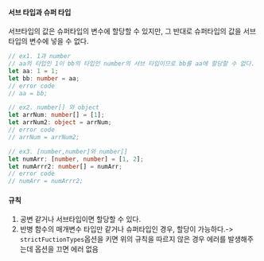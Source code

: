 #### 서브 타입과 슈퍼 타입

서브타입의 값은 슈퍼타입의 변수에 할당할 수 있지만,
그 반대로 슈퍼타입의 값을 서브타입의 변수에 넣을 수 없다.

```ts
// ex1. 1과 number
// aa의 타입인 1이 bb의 타입인 number의 서브 타입이므로 bb를 aa에 할당할 수 없다.
let aa: 1 = 1;
let bb: number = aa;
// error code
// aa = bb;

// ex2. number[] 와 object
let arrNum: number[] = [1];
let arrNum2: object = arrNum;
// error code
// arrNum = arrNum2;

// ex3. [number,number]와 number[]
let numArr: [number, number] = [1, 2];
let numArrr2: number[] = numArr;
// error code
// numArr = numArrr2;
```

#### 규칙

1. 공변
   같거나 서브타입이면 할당할 수 있다.
2. 반병
   함수의 매개변수 타입만 같거나 슈퍼타입인 경우, 할당이 가능하다.-> `strictFuctionTypes`옵션을 키면 위의 규칙을 따르지 않은 경우 에러를 발생해주는데 옵션을 끄면 에러 없음
